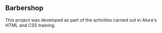 ## Barbershop

This project was developed as part of the activities carried out in Alura's HTML and CSS training.
